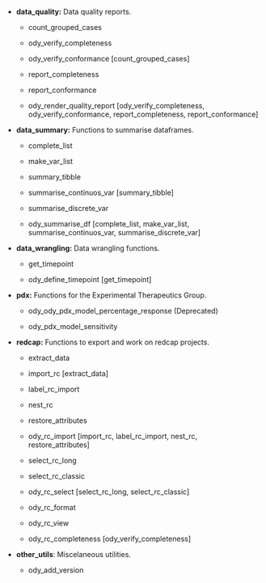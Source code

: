 -   **data_quality:** Data quality reports.

    -   count_grouped_cases

    -   ody_verify_completeness

    -   ody_verify_conformance [count_grouped_cases]

    -   report_completeness

    -   report_conformance

    -   ody_render_quality_report [ody_verify_completeness, ody_verify_conformance, report_completeness, report_conformance]

-   **data_summary:** Functions to summarise dataframes.

    -   complete_list

    -   make_var_list

    -   summary_tibble

    -   summarise_continuos_var [summary_tibble]

    -   summarise_discrete_var

    -   ody_summarise_df [complete_list, make_var_list, summarise_continuos_var, summarise_discrete_var]

-   **data_wrangling:** Data wrangling functions.

    -   get_timepoint

    -   ody_define_timepoint [get_timepoint]

-   **pdx:** Functions for the Experimental Therapeutics Group.

    -   ody_ody_pdx_model_percentage_response (Deprecated)

    -   ody_pdx_model_sensitivity

-   **redcap:** Functions to export and work on redcap projects.

    -   extract_data

    -   import_rc [extract_data]

    -   label_rc_import

    -   nest_rc

    -   restore_attributes

    -   ody_rc_import [import_rc, label_rc_import, nest_rc, restore_attributes]

    -   select_rc_long

    -   select_rc_classic

    -   ody_rc_select [select_rc_long, select_rc_classic]

    -   ody_rc_format

    -   ody_rc_view

    -   ody_rc_completeness [ody_verify_completeness]

-   **other_utils**: Miscelaneous utilities.

    -   ody_add_version
